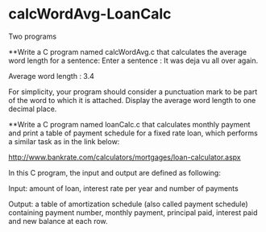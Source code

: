 # calcWordAvg-LoanCalc
Two programs

**Write a C program named calcWordAvg.c that calculates the average word length for a sentence:
Enter a sentence : It was deja vu all over again.

Average word length : 3.4

For simplicity, your program should consider a punctuation mark to be part of the word to which it is attached. Display the average word length to one decimal place.

**Write a C program named loanCalc.c that calculates monthly payment and print a table of payment schedule for a fixed rate loan, which performs a similar task as in the link below:

http://www.bankrate.com/calculators/mortgages/loan-calculator.aspx

In this C program, the input and output are defined as following:

 Input: amount of loan, interest rate per year and number of payments
 
Output: a table of amortization schedule (also called payment schedule) containing payment number, monthly payment, principal paid, interest paid and new balance at each row.
